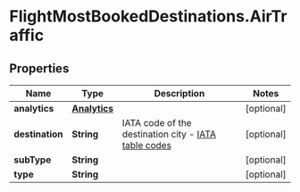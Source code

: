 # FlightMostBookedDestinations.AirTraffic

## Properties

Name | Type | Description | Notes
------------ | ------------- | ------------- | -------------
**analytics** | [**Analytics**](Analytics.md) |  | [optional] 
**destination** | **String** | IATA code of the destination city - [IATA table codes](http://www.iata.org/publications/Pages/code-search.aspx) | [optional] 
**subType** | **String** |  | [optional] 
**type** | **String** |  | [optional] 


